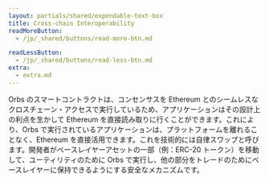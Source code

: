 ```yaml
---
layout: partials/shared/expendable-text-box
title: Cross-chain Interoperability
readMoreButton:
  - /jp/_shared/buttons/read-more-btn.md

readLessButton:
  - /jp/_shared/buttons/read-less-btn.md
extra:
  - extra.md
---
```


Orbs のスマートコントラクトは、コンセンサスを Ethereum とのシームレスなクロスチェーン・アクセスで実行しているため、アプリケーションはその設計上の利点を生かして Ethereum を直接読み取りに行くことができます。これにより、Orbs で実行されているアプリケーションは、プラットフォームを離れることなく、Ethereum を直接活用できます。これを技術的には自律スワップと呼びます。開発者がベースレイヤーアセットの一部（例：ERC-20 トークン）を移動して、ユーティリティのために Orbs で実行し、他の部分をトレードのためにベースレイヤーに保持できるようにする安全なメカニズムです。
